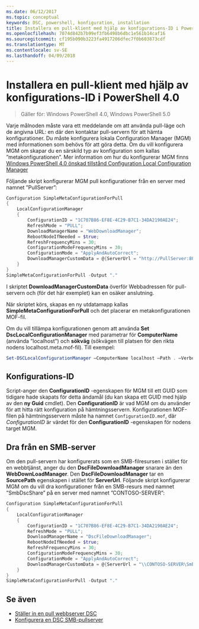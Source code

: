 ```yaml
---
ms.date: 06/12/2017
ms.topic: conceptual
keywords: DSC, powershell, konfiguration, installation
title: Installera en pull-klient med hjälp av konfigurations-ID i PowerShell 4.0
ms.openlocfilehash: 7074d842b7b99ef3fb6498b6dbc1e561b14caf16
ms.sourcegitcommit: cf195b090b3223fa4917206dfec7f0b603873cdf
ms.translationtype: MT
ms.contentlocale: sv-SE
ms.lasthandoff: 04/09/2018
---
```

# <a name="setting-up-a-pull-client-using-configuration-id-in-powershell-40"></a>Installera en pull-klient med hjälp av konfigurations-ID i PowerShell 4.0

>Gäller för: Windows PowerShell 4.0, Windows PowerShell 5.0

Varje målnoden måste vara ett meddelande om att använda pull-läge och de angivna URL: en där den kontaktar pull-servern för att hämta konfigurationer. Du måste konfigurera lokala Configuration Manager (MGM) med informationen som behövs för att göra detta. Om du vill konfigurera MGM om skapar du en särskild typ av konfiguration som kallas ”metakonfigurationen”. Mer information om hur du konfigurerar MGM finns [Windows PowerShell 4.0 önskad tillstånd Configuration Local Configuration Manager](metaConfig4.md)

Följande skript konfigurerar MGM pull konfigurationer från en server med namnet ”PullServer”:

```powershell
Configuration SimpleMetaConfigurationForPull
{
    LocalConfigurationManager
    {
        ConfigurationID = "1C707B86-EF8E-4C29-B7C1-34DA2190AE24";
        RefreshMode = "PULL";
        DownloadManagerName = "WebDownloadManager";
        RebootNodeIfNeeded = $true;
        RefreshFrequencyMins = 30;
        ConfigurationModeFrequencyMins = 30;
        ConfigurationMode = "ApplyAndAutoCorrect";
        DownloadManagerCustomData = @{ServerUrl = "http://PullServer:8080/PSDSCPullServer/PSDSCPullServer.svc"; AllowUnsecureConnection = “TRUE”}
    }
}
SimpleMetaConfigurationForPull -Output "."
```

I skriptet **DownloadManagerCustomData** överför Webbadressen för pull-servern och (för det här exemplet) kan en osäker anslutning.

När skriptet körs, skapas en ny utdatamapp kallas **SimpleMetaConfigurationForPull** och det placerar en metakonfigurationen MOF-fil.

Om du vill tillämpa konfigurationen genom att använda **Set DscLocalConfigurationManager** med parametrar för **ComputerName** (använda ”localhost”) och **sökväg** (sökvägen till platsen för den rikta nodens localhost.meta.mof-fil). Till exempel:
```powershell
Set-DSCLocalConfigurationManager –ComputerName localhost –Path . –Verbose.
```

## <a name="configuration-id"></a>Konfigurations-ID
Script-anger den **ConfigurationID** -egenskapen för MGM till ett GUID som tidigare hade skapats för detta ändamål (du kan skapa ett GUID med hjälp av den **ny Guid** cmdlet). Den **ConfigurationID** är vad MGM om du använder för att hitta rätt konfiguration på hämtningsservern. Konfigurationen MOF-filen på hämtningsservern måste ha namnet `ConfigurationID.mof`, där *ConfigurationID* är värdet för den **ConfigurationID** -egenskapen för nodens target MGM.

## <a name="pulling-from-an-smb-server"></a>Dra från en SMB-server

Om den pull-servern har konfigurerats som en SMB-filresursen i stället för en webbtjänst, anger du den **DscFileDownloadManager** snarare än den **WebDownLoadManager**.
Den **DscFileDownloadManager** tar en **SourcePath** egenskapen i stället för **ServerUrl**. Följande skript konfigurerar MGM om du vill dra konfigurationer från en SMB-resurs med namnet ”SmbDscShare” på en server med namnet ”CONTOSO-SERVER”:

```powershell
Configuration SimpleMetaConfigurationForPull
{
    LocalConfigurationManager
    {
        ConfigurationID = "1C707B86-EF8E-4C29-B7C1-34DA2190AE24";
        RefreshMode = "PULL";
        DownloadManagerName = "DscFileDownloadManager";
        RebootNodeIfNeeded = $true;
        RefreshFrequencyMins = 30;
        ConfigurationModeFrequencyMins = 30;
        ConfigurationMode = "ApplyAndAutoCorrect";
        DownloadManagerCustomData = @{ServerUrl = "\\CONTOSO-SERVER\SmbDscShare"}
    }
}
SimpleMetaConfigurationForPull -Output "."
```

## <a name="see-also"></a>Se även

- [Ställer in en pull webbserver DSC](pullServer.md)
- [Konfigurera en DSC SMB-pullserver](pullServerSMB.md)